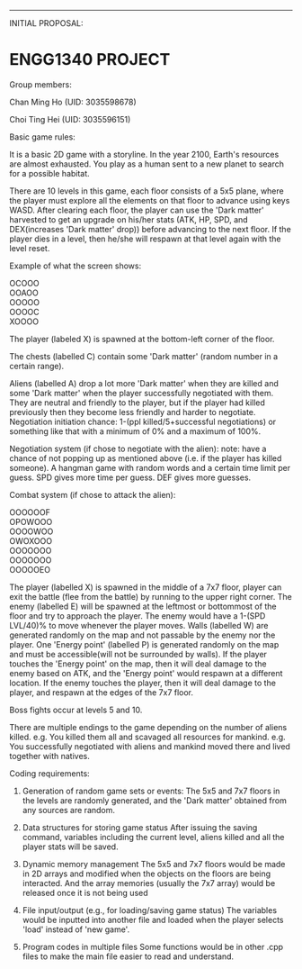 

-----------------------------------------------------------------------------------------------------------------------
INITIAL PROPOSAL:

# ENGG1340 PROJECT

Group members:

Chan Ming Ho (UID: 3035598678)

Choi Ting Hei (UID: 3035596151)

Basic game rules:

It is a basic 2D game with a storyline. In the year 2100, Earth's resources are almost exhausted. You play as a human sent to a new planet to search for a possible habitat.

There are 10 levels in this game, each floor consists of a 5x5 plane, where the player must explore all the elements on that floor to advance using keys WASD. After clearing each floor, the player can use the 'Dark matter' harvested to get an upgrade on his/her stats (ATK, HP, SPD, and DEX(increases 'Dark matter' drop)) before advancing to the next floor. If the player dies in a level, then he/she will respawn at that level again with the level reset.

Example of what the screen shows:

OCOOO  
OOAOO  
OOOOO  
OOOOC  
XOOOO

The player (labeled X) is spawned at the bottom-left corner of the floor.

The chests (labelled C) contain some 'Dark matter' (random number in a certain range).

Aliens (labelled A) drop a lot more 'Dark matter' when they are killed and some 'Dark matter' when the player successfully negotiated with them. They are neutral and friendly to the player, but if the player had killed previously then they become less friendly and harder to negotiate.
Negotiation initiation chance: 1-(ppl killed/5+successful negotiations) or something like that with a minimum of 0% and a maximum of 100%.

Negotiation system (if chose to negotiate with the alien):
note: have a chance of not popping up as mentioned above (i.e. if the player has killed someone).
A hangman game with random words and a certain time limit per guess.
SPD gives more time per guess.
DEF gives more guesses.

Combat system (if chose to attack the alien):

OOOOOOF  
OPOWOOO  
OOOOWOO  
OWOXOOO  
OOOOOOO  
OOOOOOO  
OOOOOEO

The player (labelled X) is spawned in the middle of a 7x7 floor, player can exit the battle (flee from the battle) by running to the upper right corner.
The enemy (labelled E) will be spawned at the leftmost or bottommost of the floor and try to approach the player. The enemy would have a 1-(SPD LVL/40)% to move whenever the player moves.
Walls (labelled W) are generated randomly on the map and not passable by the enemy nor the player.
One 'Energy point' (labelled P) is generated randomly on the map and must be accessible(will not be surrounded by walls).
If the player touches the 'Energy point' on the map, then it will deal damage to the enemy based on ATK, and the 'Energy point' would respawn at a different location.
If the enemy touches the player, then it will deal damage to the player, and respawn at the edges of the 7x7 floor.

Boss fights occur at levels 5 and 10.

There are multiple endings to the game depending on the number of aliens killed.
e.g. You killed them all and scavaged all resources for mankind.
e.g. You successfully negotiated with aliens and mankind moved there and lived together with natives.

Coding requirements:

1. Generation of random game sets or events:
The 5x5 and 7x7 floors in the levels are randomly generated, and the 'Dark matter' obtained from any sources are random.

2. Data structures for storing game status
After issuing the saving command, variables including the current level, aliens killed and all the player stats will be saved.

3. Dynamic memory management
The 5x5 and 7x7 floors would be made in 2D arrays and modified when the objects on the floors are being interacted. And the array memories (usually the 7x7 array) would be released once it is not being used

4. File input/output (e.g., for loading/saving game status)
The variables would be inputted into another file and loaded when the player selects 'load' instead of 'new game'.
 
5. Program codes in multiple files
Some functions would be in other .cpp files to make the main file easier to read and understand.



